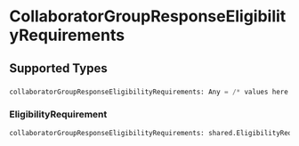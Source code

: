 # CollaboratorGroupResponseEligibilityRequirements


## Supported Types

### 

```python
collaboratorGroupResponseEligibilityRequirements: Any = /* values here */
```

### EligibilityRequirement

```python
collaboratorGroupResponseEligibilityRequirements: shared.EligibilityRequirement = /* values here */
```

